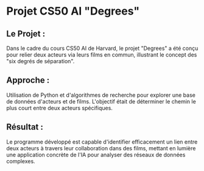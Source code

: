 # Projet CS50 AI "Degrees"

## Le Projet :
Dans le cadre du cours CS50 AI de Harvard, le projet "Degrees" a été conçu pour relier deux acteurs via leurs films en commun, 
illustrant le concept des "six degrés de séparation".

## Approche :
Utilisation de Python et d'algorithmes de recherche pour explorer une base de données d'acteurs et de films. 
L'objectif était de déterminer le chemin le plus court entre deux acteurs spécifiques.

## Résultat :
Le programme développé est capable d'identifier efficacement un lien entre deux acteurs à travers leur collaboration dans des films, 
mettant en lumière une application concrète de l'IA pour analyser des réseaux de données complexes.